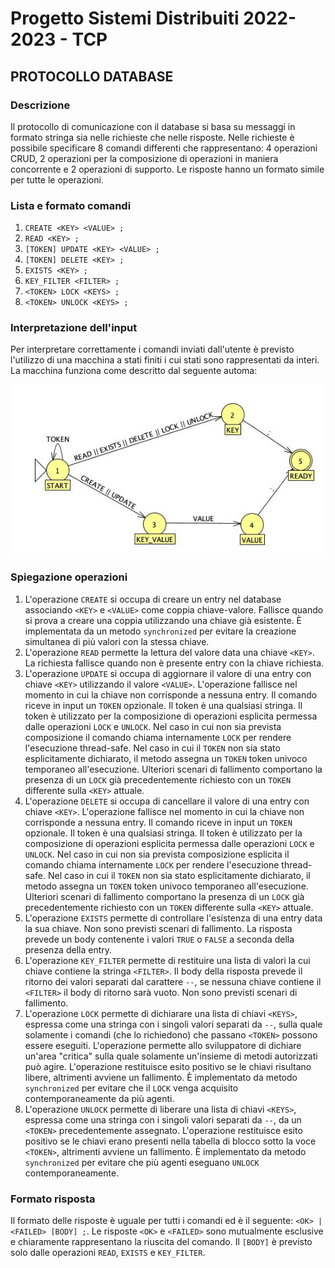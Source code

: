 # Progetto Sistemi Distribuiti 2022-2023 - TCP

## PROTOCOLLO DATABASE

### Descrizione

Il protocollo di comunicazione con il database si basa su messaggi in formato stringa sia nelle richieste che nelle risposte. Nelle richieste è possibile specificare 8 comandi differenti che rappresentano: 4 operazioni CRUD, 2 operazioni per la composizione di operazioni in maniera concorrente e 2 operazioni di supporto. Le risposte hanno un formato simile per tutte le operazioni.

### Lista e formato comandi

1. `CREATE <KEY> <VALUE> ;`
2. `READ <KEY> ;`
3. `[TOKEN] UPDATE <KEY> <VALUE> ;`
4. `[TOKEN] DELETE <KEY> ;`
5. `EXISTS <KEY> ;`
6. `KEY_FILTER <FILTER> ;`
7. `<TOKEN> LOCK <KEYS> ;`
8. `<TOKEN> UNLOCK <KEYS> ;`

### Interpretazione dell'input

Per interpretare correttamente i comandi inviati dall'utente è previsto l'utilizzo di una macchina a stati finiti i cui stati sono rappresentati da interi. La macchina funziona come descritto dal seguente automa:

![DFA](./Images/IMGs/DFA.jpg)

### Spiegazione operazioni

1. L'operazione `CREATE` si occupa di creare un entry nel database associando `<KEY>` e `<VALUE>` come coppia chiave-valore. Fallisce quando si prova a creare una coppia utilizzando una chiave già esistente. È implementata da un metodo `synchronized` per evitare la creazione simultanea di più valori con la stessa chiave.
2. L'operazione `READ` permette la lettura del valore data una chiave `<KEY>`. La richiesta fallisce quando non è presente entry con la chiave richiesta.
3. L'operazione `UPDATE` si occupa di aggiornare il valore di una entry con chiave `<KEY>` utilizzando il valore `<VALUE>`. L'operazione fallisce nel momento in cui la chiave non corrisponde a nessuna entry. Il comando riceve in input un `TOKEN` opzionale. Il token è una qualsiasi stringa. Il token è utilizzato per la composizione di operazioni esplicita permessa dalle operazioni `LOCK` e `UNLOCK`. Nel caso in cui non sia prevista composizione il comando chiama internamente `LOCK` per rendere l'esecuzione thread-safe. Nel caso in cui il `TOKEN`  non sia stato esplicitamente dichiarato, il metodo assegna un `TOKEN` token univoco temporaneo all'esecuzione. Ulteriori scenari di fallimento comportano la presenza di un `LOCK`  già precedentemente richiesto con un `TOKEN`  differente sulla `<KEY>` attuale.
4. L'operazione `DELETE` si occupa di cancellare il valore di una entry con chiave `<KEY>`. L'operazione fallisce nel momento in cui la chiave non corrisponde a nessuna entry. Il comando riceve in input un `TOKEN` opzionale. Il token è una qualsiasi stringa. Il token è utilizzato per la composizione di operazioni esplicita permessa dalle operazioni `LOCK` e `UNLOCK`. Nel caso in cui non sia prevista composizione esplicita il comando chiama internamente `LOCK` per rendere l'esecuzione thread-safe. Nel caso in cui il `TOKEN`  non sia stato esplicitamente dichiarato, il metodo assegna un `TOKEN` token univoco temporaneo all'esecuzione. Ulteriori scenari di fallimento comportano la presenza di un `LOCK`  già precedentemente richiesto con un `TOKEN`  differente sulla `<KEY>` attuale.
5. L'operazione `EXISTS` permette di controllare l'esistenza di una entry data la sua chiave. Non sono previsti scenari di fallimento. La risposta prevede un body contenente i valori `TRUE` o `FALSE` a seconda della presenza della entry.
6. L'operazione `KEY_FILTER` permette di restituire una lista di valori la cui chiave contiene la stringa `<FILTER>`. Il body della risposta prevede il ritorno dei valori separati dal carattere `--`,  se nessuna chiave contiene il `<FILTER>` il body di ritorno sarà vuoto. Non sono previsti scenari di fallimento.
7. L'operazione `LOCK` permette di dichiarare una lista di chiavi `<KEYS>`, espressa come una stringa con i singoli valori separati da `--`, sulla quale solamente i comandi (che lo richiedono) che passano `<TOKEN>` possono essere eseguiti. L'operazione permette allo sviluppatore di dichiare un'area "critica" sulla quale solamente un'insieme di metodi autorizzati può agire. L'operazione restituisce esito positivo se le chiavi risultano libere, altrimenti avviene un fallimento. È implementato da metodo `synchronized` per evitare che il `LOCK` venga acquisito contemporaneamente da più agenti.
8. L'operazione `UNLOCK` permette di liberare una lista di chiavi `<KEYS>`, espressa come una stringa con i singoli valori separati da `--`, da un `<TOKEN>` precedentemente assegnato. L'operazione restituisce esito positivo se le chiavi erano presenti nella tabella di blocco sotto la voce `<TOKEN>`, altrimenti avviene un fallimento. È implementato da metodo `synchronized` per evitare che più agenti eseguano `UNLOCK` contemporaneamente.

### Formato risposta

Il formato delle risposte è uguale per tutti i comandi ed è il seguente: `<OK> | <FAILED> [BODY] ;`.
Le risposte `<OK>` e `<FAILED>` sono mutualmente esclusive e chiaramente rappresentano la riuscita del comando. Il `[BODY]` è previsto solo dalle operazioni `READ`, `EXISTS` e `KEY_FILTER`.
